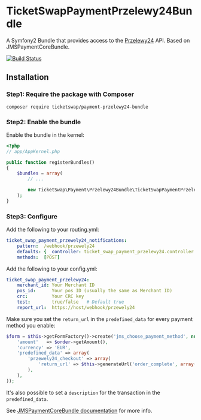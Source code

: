 TicketSwapPaymentPrzelewy24Bundle
========================

A Symfony2 Bundle that provides access to the [Przelewy24](http://www.przelewy24.pl/en) API. Based on JMSPaymentCoreBundle.

[![Build Status](https://travis-ci.org/TicketSwap/PaymentPrzelewy24Bundle.svg?branch=master)](https://travis-ci.org/TicketSwap/PaymentPrzelewy24Bundle)

## Installation

### Step1: Require the package with Composer

````
composer require ticketswap/payment-przelewy24-bundle
````

### Step2: Enable the bundle

Enable the bundle in the kernel:

``` php
<?php
// app/AppKernel.php

public function registerBundles()
{
    $bundles = array(
        // ...

        new TicketSwap\Payment\Przelewy24Bundle\TicketSwapPaymentPrzelewy24Bundle(),
    );
}
```

### Step3: Configure

Add the following to your routing.yml:
```yaml
ticket_swap_payment_przewely24_notifications:
    pattern:  /webhook/przewely24
    defaults: { _controller: ticket_swap_payment_przelewy24.controller.notification:processNotification }
    methods:  [POST]
```

Add the following to your config.yml:
```yaml
ticket_swap_payment_przelewy24:
    merchant_id: Your Merchant ID
    pos_id:      Your pos ID (usually the same as Merchant ID) 
    crc:         Your CRC key
    test:        true/false   # Default true
    report_url:  https://host/webhook/przewely24
```

Make sure you set the `return_url` in the `predefined_data` for every payment method you enable:
````php
$form = $this->getFormFactory()->create('jms_choose_payment_method', null, array(
    'amount'   => $order->getAmount(),
    'currency' => 'EUR',
    'predefined_data' => array(
        'przewely24_checkout' => array(
            'return_url' => $this->generateUrl('order_complete', array(), true),
        ),
    ),
));
````
It's also possible to set a `description` for the transaction in the `predefined_data`.

See [JMSPaymentCoreBundle documentation](http://jmsyst.com/bundles/JMSPaymentCoreBundle/master/usage) for more info.
